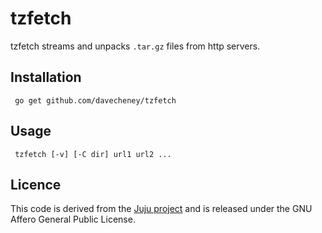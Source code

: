 tzfetch
=======

tzfetch streams and unpacks `.tar.gz` files from http servers.

Installation
------------

     go get github.com/davecheney/tzfetch

Usage
-----

     tzfetch [-v] [-C dir] url1 url2 ...

Licence
-------

This code is derived from the [Juju project](https://launchpad.net/juju-core) and is released under the GNU Affero General Public License.
